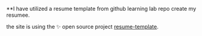 **I have utilized a resume template from github learning lab repo create my resumee.


the site is using the :sparkles: open source project [resume-template](https://github.com/jglovier/resume-template). 
